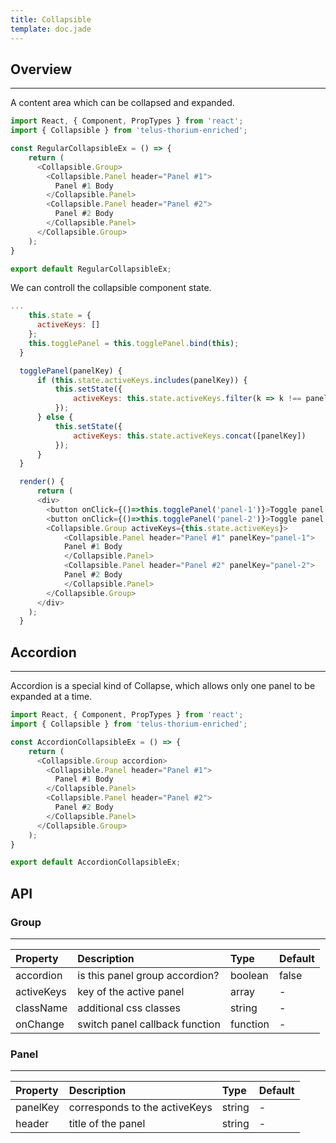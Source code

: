 ```yaml
---
title: Collapsible
template: doc.jade
---
```


## Overview

---

A content area which can be collapsed and expanded.
<div id="regularCollapsibleExample"></div>
<script type="text/babel">
  ReactDOM.render(
    <Thorium.RegularCollapsibleExample />,
    document.getElementById('regularCollapsibleExample')
  );
</script>

```javascript
import React, { Component, PropTypes } from 'react';
import { Collapsible } from 'telus-thorium-enriched';

const RegularCollapsibleEx = () => {
    return (
      <Collapsible.Group>
        <Collapsible.Panel header="Panel #1">
          Panel #1 Body
        </Collapsible.Panel>
        <Collapsible.Panel header="Panel #2">
          Panel #2 Body
        </Collapsible.Panel>
      </Collapsible.Group>
    );
}

export default RegularCollapsibleEx;
```

We can controll the collapsible component state.
<div id="controlledCollapsibleExample"></div>
<script type="text/babel">
  ReactDOM.render(
    <Thorium.ControlledCollapsibleExample />,
    document.getElementById('controlledCollapsibleExample')
  );
</script>

```javascript
...
    this.state = {
      activeKeys: []
    };
    this.togglePanel = this.togglePanel.bind(this);
  }

  togglePanel(panelKey) {
      if (this.state.activeKeys.includes(panelKey)) {
          this.setState({
              activeKeys: this.state.activeKeys.filter(k => k !== panelKey)
          });
      } else {
          this.setState({
              activeKeys: this.state.activeKeys.concat([panelKey])
          });
      }
  }

  render() {
      return (
      <div>
        <button onClick={()=>this.togglePanel('panel-1')}>Toggle panel #1</button>
        <button onClick={()=>this.togglePanel('panel-2')}>Toggle panel #2</button>
        <Collapsible.Group activeKeys={this.state.activeKeys}>
            <Collapsible.Panel header="Panel #1" panelKey="panel-1">
            Panel #1 Body
            </Collapsible.Panel>
            <Collapsible.Panel header="Panel #2" panelKey="panel-2">
            Panel #2 Body
            </Collapsible.Panel>
        </Collapsible.Group>
      </div>  
    );
  }
```


## Accordion

---

Accordion is a special kind of Collapse, which allows only one panel to be expanded at a time.

<div id="accordionCollapsibleExample"></div>
<script type="text/babel">
  ReactDOM.render(
    <Thorium.AccordionCollapsibleExample />,
    document.getElementById('accordionCollapsibleExample')
  );
</script>

```javascript
import React, { Component, PropTypes } from 'react';
import { Collapsible } from 'telus-thorium-enriched';

const AccordionCollapsibleEx = () => {
    return (
      <Collapsible.Group accordion>
        <Collapsible.Panel header="Panel #1">
          Panel #1 Body
        </Collapsible.Panel>
        <Collapsible.Panel header="Panel #2">
          Panel #2 Body
        </Collapsible.Panel>
      </Collapsible.Group>
    );
}

export default AccordionCollapsibleEx;
```
## API
### Group

---
| Property |   Description   | Type | Default |
|:----|:------|:---|:---|
| accordion | is this panel group accordion? | boolean |  false |
| activeKeys | key of the active panel |   array |  - |
| className | additional css classes |   string |  - |
| onChange | switch panel callback function | function | -  |

### Panel

---
| Property |   Description   | Type | Default |
|:----|:--------|:---|:---|
| panelKey |  corresponds to the activeKeys | string |  - |
| header |    title of the panel   |   string |  - |
